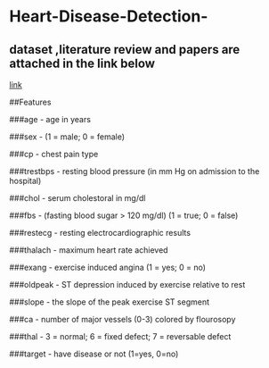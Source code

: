 # Heart-Disease-Detection-
## dataset ,literature review and papers are attached in the link below

[link](https://drive.google.com/drive/u/0/folders/14pUmd7ZXPPnOf0TU7oz8V8LHbk6FPvIz)

##Features

###age - age in years

###sex - (1 = male; 0 = female)

###cp - chest pain type

###trestbps - resting blood pressure (in mm Hg on admission to the hospital)

###chol - serum cholestoral in mg/dl

###fbs - (fasting blood sugar > 120 mg/dl) (1 = true; 0 = false)

###restecg - resting electrocardiographic results

###thalach - maximum heart rate achieved

###exang - exercise induced angina (1 = yes; 0 = no)

###oldpeak - ST depression induced by exercise relative to rest

###slope - the slope of the peak exercise ST segment

###ca - number of major vessels (0-3) colored by flourosopy

###thal - 3 = normal; 6 = fixed defect; 7 = reversable defect

###target - have disease or not (1=yes, 0=no)
